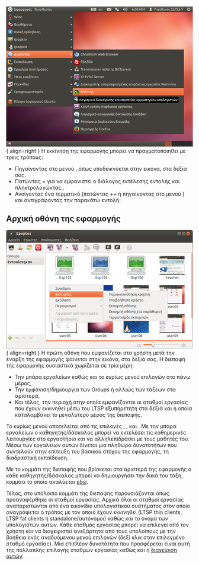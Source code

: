 ![0.5.7_epoptes_start_menu.png](0.5.7_epoptes_start_menu.png){ align=right } Η εκκίνηση της
εφαρμογής μπορεί να πραγματοποιηθεί με τρεις τρόπους:

  - Πηγαίνοντας στο μενού , όπως υποδεικνύεται στην εικόνα, στα δεξιά
    σας.
  - Πατώντας + για να εμφανιστεί ο διάλογος εκτέλεσης εντολής και
    πληκτρολογώντας .
  - Ανοίγοντας ένα τερματικό (πατώντας ++ ή πηγαίνοντας στο μενού ) και
    αντιγράφοντας την παρακάτω εντολή:

## Αρχική οθόνη της εφαρμογής

![0.5.7_epoptes_startup.png](0.5.7_epoptes_startup.png){ align=right } Η πρώτη οθόνη που
εμφανίζεται στο χρήστη μετά την έναρξη της εφαρμογής φαίνεται στην
εικόνα, στα δεξιά σας. Η διεπαφή της εφαρμογής ουσιαστικά χωρίζεται
σε τρία μέρη:

  - Την μπάρα εργαλείων καθώς και το κυρίως μενού επιλογών στο πάνω
    μέρος,
  - Την εμφάνιση/δημιουργία των Groups ή αλλιώς των τάξεων στα αριστερά,
  - Και τέλος, την περιοχή στην οποία εμφανίζονται οι σταθμοί εργασίας
    που έχουν εκκινηθεί μέσω του LTSP εξυπηρετητή στα δεξιά και η
    οποία καταλαμβάνει το μεγαλύτερο μέρος της διεπαφής.

Το κυρίως μενού αποτελείται από τις επιλογές , ,  και . Με την μπάρα
εργαλείων ο καθηγητής/δάσκαλος μπορεί να εκτελέσει τις καθημερινές
λειτουργίες στο εργαστήριο και να αλληλεπιδράσει με τους μαθητές του.
Μέσω των εργαλείων αυτών δίνεται μια πληθώρα δυνατοτήτων που συντελούν
στην επίτευξη του βασικού στόχου της εφαρμογής, τη διαδραστική
εκπαίδευση.

Με το κομμάτι της διεπαφής που βρίσκεται στα αριστερά της εφαρμογής ο
κάθε καθηγητής/δάσκαλος μπορεί να δημιουργήσει την δικιά του τάξη,
κομμάτι το οποίο αναλύεται
[εδώ](Δημιουργία_τάξης.md).

Τέλος, στο υπόλοιπο κομμάτι της διεπαφής παρουσιάζονται όπως
προαναφέρθηκε οι σταθμοί εργασίας. Αρχικά όλοι οι σταθμοί
εργασίας αναπαριστώνται από ένα εικονίδιο υπολογιστικού συστήματος
στον οποίο αναγράφεται ο τρόπος με τον όποιο έχουν εκκινηθεί (LTSP
thin clients, LTSP fat clients ή standalone/αυτόνομοι) καθώς και το
όνομα των υπολογιστών αυτών. Κάθε σταθμός εργασίας μπορεί να
επιλεγεί από τον χρήστη και να διαχειριστεί ανεξάρτητα από τους
υπολοίπους με την βοήθεια ενός αναδυόμενου μενού επιλογών (δεξί κλικ
στον επιλεγμένο σταθμό εργασίας). Μια επιπλέον δυνατότητα που
προσφέρεται είναι αυτή της πολλαπλής επιλογής σταθμών εργασίας
καθώς και η [διαχείριση
αυτών](Διαχείριση_υπολογιστών.md).